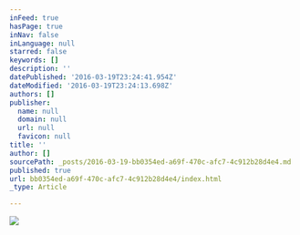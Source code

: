 ```yaml
---
inFeed: true
hasPage: true
inNav: false
inLanguage: null
starred: false
keywords: []
description: ''
datePublished: '2016-03-19T23:24:41.954Z'
dateModified: '2016-03-19T23:24:13.698Z'
authors: []
publisher:
  name: null
  domain: null
  url: null
  favicon: null
title: ''
author: []
sourcePath: _posts/2016-03-19-bb0354ed-a69f-470c-afc7-4c912b28d4e4.md
published: true
url: bb0354ed-a69f-470c-afc7-4c912b28d4e4/index.html
_type: Article

---
```

![](https://the-grid-user-content.s3-us-west-2.amazonaws.com/9e25f9b6-5919-40e9-aa65-5869c8d5e319.jpg)